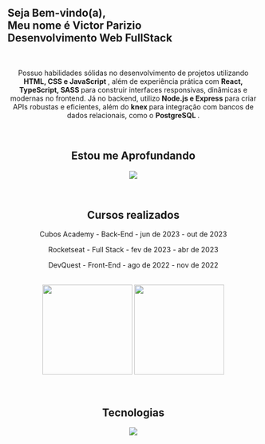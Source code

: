 <section id="home">
  <h1>
    Seja Bem-vindo(a), <br />
    Meu nome é Victor <span>Parizio</span>
    <br />
    Desenvolvimento Web <span>FullStack</span>
  </h1>
  <br />
  <p align="center">
    Possuo habilidades sólidas no desenvolvimento de projetos utilizando
    <strong> <span>HTML, CSS e JavaScript</span> </strong>, além de experiência
    prática com
    <strong>
      <span>React, TypeScript, SASS</span>
    </strong>
    para construir interfaces responsivas, dinâmicas e modernas no frontend. Já
    no backend, utilizo
    <strong>
      <span>Node.js e Express</span>
    </strong>
    para criar APIs robustas e eficientes, além do
    <strong>
      <span>knex</span>
    </strong>
    para integração com bancos de dados relacionais, como o
    <strong> <span>PostgreSQL</span> </strong>.
  </p>
</section>
<section align="center" id="estudos">
  <div style="display: inline_block">
    <br />
    <h2 align="center">Estou me <span>Aprofundando</span></h2>
    <p align="center">
      <a href="https://skillicons.dev">
        <img src="https://skillicons.dev/icons?i=react,typescript,nextjs" />
      </a>
    </p>
  </div>
</section>
<section align="center" id="formacao">
  <div style="display: inline_block">
    <br />
    <h2 align="center">Cursos <span>realizados</span></h2>
    <div align="center">
      <p>
        Cubos Academy - <span>Back-End</span> - jun de 2023 - out de 2023<br />
      </p>
      <p>
        Rocketseat - <span>Full Stack</span> - fev de 2023 - abr de 2023<br />
      </p>
      <p>DevQuest - <span>Front-End</span> - ago de 2022 - nov de 2022</p>
    </div>
  </div>
</section>
<br />
<section align="center" id="parametros">
  <img
    align="center"
    height="180em"
    src="https://github-readme-stats.vercel.app/api?username=VictorParizio&theme=holi&show_icons=true&include_all_commits=true&count_private=true"
  />
  <img
    align="center"
    height="180em"
    src="https://github-readme-stats.vercel.app/api/top-langs/?username=VictorParizio&layout=compact&langs_count=16&theme=holi"
  />
</section>
<br />
<section align="center" id="tecnologias">
  <div style="display: inline_block">
    <br />
    <h2 align="center">
      <span>Tecnologias</span>
    </h2>
    <p align="center">
      <a href="https://skillicons.dev">
        <img
          src="https://skillicons.dev/icons?i=postgres,express,nodejs,sass,typescript,react,javascript,css,html,vscode,git,figma&perline=3"
        />
      </a>
    </p>
  </div>
</section>
